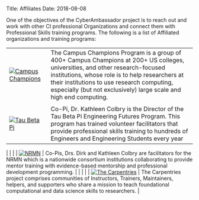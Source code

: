 Title: Affiliates
Date: 2018-08-08

One of the objectives of the CyberAmbassador project is to reach out and work with other CI professional Organizations and connect them with Professional Skills training programs. The following is a list of Affiliated organizations and training programs:

|   |   |
|---|---|
| [![Campus Champions](//www.xsede.org/wwwteragrid/archive/image/image_gallery%3Fuuid=554fecca-1a37-44d0-826f-afad9470153d&groupId=298192&t=1291845274821)](//www.xsede.org/community-engagement/campus-champions)  | The Campus Champions Program is a group of 400+ Campus Champions at 200+ US colleges, universities, and other research-focused institutions, whose role is to help researchers at their institutions to use research computing, especially (but not exclusively) large scale and high end computing. |
|   |   |
| [![Tau Beta Pi](//www.tbp.org/Images/Logos/NewLogo.jpg)](//www.tbp.org/)  |  Co-Pi, Dr. Kathleen Colbry is the Director of the Tau Beta Pi Engineering Futures Program.  This program has trained volunteer facilitators that provide professional skills training to hundreds of Engineers and Engineering Students every year |
|
|   |   | [![NRMN](//nrmncan-sites.uchicago.edu/sites/nrmncan.uchicago.edu/files/styles/columnwidth-wider/public/uploads/images/NRMN%20Vert%20w%20Titletag.png?itok=ScMS2gLj)](//nrmnet.net/)  |  Co-Pis, Drs. Dirk and Kathleen Colbry are facilitators for the NRMN which is a nationwide consortium institutions collaborating to provide mentor training with evidence-based mentorship and professional development programming. |
|   |   |
| [![The Carpentries](//carpentries.org/assets/img/TheCarpentries.svg)](//carpentries.org/)  |  The Carpentries project comprises communities of Instructors, Trainers, Maintainers, helpers, and supporters who share a mission to teach foundational computational and data science skills to researchers.   |
